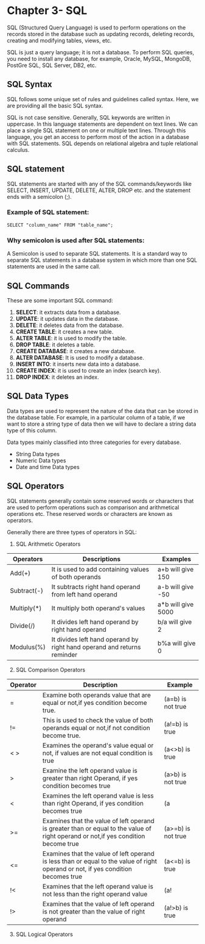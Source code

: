 # Chapter 3- SQL
SQL (Structured Query Language) is used to perform operations on the records stored in the database such as updating records, deleting records, creating and modifying tables, views, etc.

SQL is just a query language; it is not a database. To perform SQL queries, you need to install any database, for example, Oracle, MySQL, MongoDB, PostGre SQL, SQL Server, DB2, etc.

## SQL Syntax
SQL follows some unique set of rules and guidelines called syntax. Here, we are providing all the basic SQL syntax.

SQL is not case sensitive. Generally, SQL keywords are written in uppercase. In this language statements are dependent on text lines. We can place a single SQL statement on one or multiple text lines. Through this language, you get an access to perform most of the action in a database with SQL statements. SQL depends on relational algebra and tuple relational calculus.
## SQL statement
SQL statements are started with any of the SQL commands/keywords like SELECT, INSERT, UPDATE, DELETE, ALTER, DROP etc. and the statement ends with a semicolon (;).

### Example of SQL statement:

    SELECT "column_name" FROM "table_name";  

### Why semicolon is used after SQL statements:

A Semicolon is used to separate SQL statements. It is a standard way to separate SQL statements in a database system in which more than one SQL statements are used in the same call.

## SQL Commands
These are some important SQL command:

1. **SELECT**: it extracts data from a database.
2. **UPDATE**: it updates data in the database.
3. **DELETE**: it deletes data from the database.
4. **CREATE TABLE**: it creates a new table.
5. **ALTER TABLE**: it is used to modify the
  table.
6. **DROP TABLE**: it deletes a table.
7. **CREATE DATABASE**: it creates a new database.
8. **ALTER DATABASE**: It is used to modify a
 database.
9. **INSERT INTO**: it inserts new data into a 
database.
10. **CREATE INDEX**: it is used to create an index (search key).
11. **DROP INDEX**: it deletes an index.

## SQL Data Types
Data types are used to represent the nature of the data that can be stored in the database table. For example, in a particular column of a table, if we want to store a string type of data then we will have to declare a string data type of this column.

Data types mainly classified into three categories for every database.

* String Data types
* Numeric Data types
* Date and time Data types


## SQL Operators
SQL statements generally contain some reserved words or characters that are used to perform operations such as comparison and arithmetical operations etc. These reserved words or characters are known as operators.

Generally there are three types of operators in SQL:

1. SQL Arithmetic Operators

| Operators | Descriptions| Examples|
|-----------|-------------------------------------------------------------------------|--------------------|
| Add(+)            | It is used to add containing values of both operands                    | a+b will give 150  |
| Subtract(-)            | It subtracts right hand operand from left hand operand | a-b will give -50  |
| Multiply(*)            | It multiply both operand's values | a*b will give 5000 |
| Divide(/)            | It divides left hand operand by right hand operand | b/a will give 2    |
| Modulus(%)            | It divides left hand operand by right hand operand and returns reminder | b%a will give 0    |

2. SQL Comparison Operators

| Operator | Description                                                                                                                        | Example            |
|----------|------------------------------------------------------------------------------------------------------------------------------------|--------------------|
| =        | Examine both operands value that are equal or not,if yes condition become true.                                                    | (a=b) is not true  |
| !=       | This is used to check the value of both operands equal or not,if not condition become true.                                        | (a!=b) is true     |
| < >      | Examines the operand's value equal or not, if values are not equal condition is true                                               | (a<>b) is true     |
| >        | Examine the left operand value is greater than right Operand, if yes condition becomes true                                        | (a>b) is not true  |
| <        | Examines the left operand value is less than right Operand, if yes condition becomes true                                          | (a                 |
| >=       | Examines that the value of left operand is greater than or equal to the value of right operand or not,if yes condition become true | (a>=b) is not true |
| <=       | Examines that the value of left operand is less than or equal to the value of right operand or not, if yes condition becomes true  | (a<=b) is true     |
| !<       | Examines that the left operand value is not less than the right operand value                                                      | (a!                |
| !>       | Examines that the value of left operand is not greater than the value of right operand                                             | (a!>b) is true     |

3. SQL Logical Operators